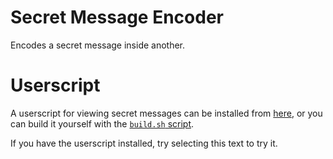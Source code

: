 # Secret Message Encoder

Encodes a secret message inside another.

# Userscript

A userscript for viewing secret messages can be installed from [here](https://sme-siz.pages.dev/dist/userscript.user.js), or you can build it yourself with the [`build.sh` script](https://github.com/lafkpages/sme/blob/main/scripts/build.sh).

I⁢⁢‌⁤⁢⁡⁤⁡⁤‌⁤‌⁢⁢​⁣⁢⁣⁣‎⁢‌⁢‌⁤⁢⁣⁢⁣⁣⁤‌⁤⁢⁡⁤⁡⁤‌⁢‌⁢​⁢⁢⁡⁤‌⁢⁡⁢⁣⁢‌⁢⁣⁣​⁢⁢⁣‎⁢⁣⁢​⁢‌⁢‌⁤‌⁢⁡⁢⁣⁣‎⁢‌⁢‌⁤‌⁢⁡⁢⁣⁣‎⁣⁢‌⁢⁣⁣⁤‌⁢​⁢⁡⁢⁢⁢​⁣​⁡⁤‌⁢‌⁢⁡⁢⁢‌⁤⁢⁣⁢⁣⁣‎⁢​⁢⁢⁡⁢⁢‌⁤‌⁢⁡⁤‌⁢​⁢​⁣⁢⁢⁡‌⁤⁢⁡⁢⁢‌⁢⁣⁢f you have the userscript installed, try selecting this text to try it.
